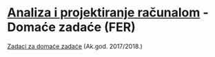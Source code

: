 # [Analiza i projektiranje računalom](https://www.fer.unizg.hr/predmet/apr) - Domaće zadaće (FER)

[Zadaci za domaće zadaće](https://www.fer.unizg.hr/predmet/apr/lab) (Ak.god. 2017/2018.)
